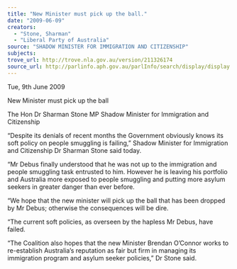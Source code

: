 ```yaml
---
title: "New Minister must pick up the ball."
date: "2009-06-09"
creators:
  - "Stone, Sharman"
  - "Liberal Party of Australia"
source: "SHADOW MINISTER FOR IMMIGRATION AND CITIZENSHIP"
subjects:
trove_url: http://trove.nla.gov.au/version/211326174
source_url: http://parlinfo.aph.gov.au/parlInfo/search/display/display.w3p;query=Id%3A%22media/pressrel/QUTT6%22
---
```


 Tue, 9th June 2009  

 New Minister must pick up the ball 

 The Hon Dr Sharman Stone MP   Shadow Minister for Immigration and Citizenship 

 “Despite its denials of recent months the Government obviously knows its soft policy  on people smuggling is failing,” Shadow Minister for Immigration and Citizenship Dr  Sharman Stone said today.  

 “Mr Debus finally understood that he was not up to the immigration and people  smuggling task entrusted to him. However he is leaving his portfolio and Australia  more exposed to people smuggling and putting more asylum seekers in greater  danger than ever before.  

 “We hope that the new minister will pick up the ball that has been dropped by Mr  Debus; otherwise the consequences will be dire.  

 “The current soft policies, as overseen by the hapless Mr Debus, have failed.  

 “The Coalition also hopes that the new Minister Brendan O’Connor works to re-establish Australia’s reputation as fair but firm in managing its immigration program  and asylum seeker policies,” Dr Stone said. 

  

